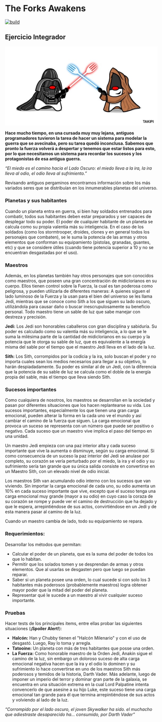 # The Forks Awakens
 
[![build](https://github.com/wollok/EjercicioIntegradorStarWars/actions/workflows/ci.yml/badge.svg)](https://github.com/wollok/EjercicioIntegradorStarWars/actions/workflows/ci.yml)

## Ejercicio Integrador

![Star Wars](./img/ForkJoinWars.jpg)

**Hace mucho tiempo, en una cursada muy muy lejana, antiguos programadores tuvieron la tarea de hacer un sistema para modelar la guerra que se avecinaba, pero su tarea quedó inconclusa. Sabemos que pronto la fuerza volverá a despertar y tenemos que estar listos para esto, por lo que necesitamos un sistema para recordar los sucesos y los protagonistas de esa antigua guerra.**

_“El miedo es el camino hacia el Lado Oscuro: el miedo lleva a la ira, la ira lleva al odio, el odio lleva al sufrimiento.”_

Revisando antiguos pergaminos encontramos información sobre los más variados seres que se distribuían en los innumerables planetas del universo.

### Planetas y sus habitantes
Cuando un planeta entra en guerra, si bien hay soldados entrenados para combatir, todos sus habitantes deben estar preparados y ser capaces de desplegar todo su poder. El poder de cualquier habitante de un planeta se calcula como su propia valentía más su inteligencia. En el caso de los soldados (como los stormtrooper, droides, clones y en general todos los personajes que combaten), se le suma la potencia de las armas y otros elementos que conforman su equipamiento (pistolas, granadas, guantes, etc) y que se considere útiles (cuando tiene potencia superior a 10 y no se encuentran desgastadas por el uso).  

### Maestros
Además, en los planetas también hay otros personajes que son conocidos como maestros, que poseen una gran concentración de midiclorianos en su cuerpo. Ellos tienen control sobre la Fuerza, la cual es tan poderosa como peligrosa, y pueden utilizarla de diferentes maneras: A quienes siguen el lado luminoso de la Fuerza y la usan para el bien del universo se les llama Jedi, mientras que se conoce como Sith a los que siguen su lado oscuro, utilizándola para causar daño o buscar inescrupulosamente su beneficio personal. Todo maestro tiene un sable de luz que sabe manejar con destreza y precisión.

**Jedi:** Los Jedi son honorables caballeros con gran disciplina y sabiduría. Su poder es calculado como su valentía más su inteligencia, a lo que se le suma la milésima parte de la cantidad de midiclorianos en su cuerpo y la potencia que le otorga su sable de luz, que es equivalente a la energía misma del sable por el tiempo que el maestro Jedi lleva en el lado de la luz.

**Sith:** Los Sith, corrompidos por la codicia y la ira, solo buscan el poder y no importa cuales sean los medios necesarios para llegar a su objetivo, lo harán despiadadamente. Su poder es similar al de un Jedi, con la diferencia que la potencia de su sable de luz se calcula como el doble de la energía propia del sable, más el tiempo que lleva siendo Sith. 

### Sucesos importantes
Como cualquiera de nosotros, los maestros se desarrollan en la sociedad y pasan por diferentes situaciones que los hacen replantearse su vida. Los sucesos importantes, especialmente los que tienen una gran carga emocional, pueden alterar la forma en la cada uno ve el mundo y así cambiar el camino de la fuerza que siguen. La carga emocional que provoca un suceso se representa con un número que puede ser positivo o negativo. Cada suceso que un maestro vive implica el paso del tiempo en una unidad.

Un maestro Jedi empieza con una paz interior alta y cada suceso importante que vive la aumenta o disminuye, según su carga emocional. Si como consecuencia de un suceso la paz interior del Jedi se anulase por completo, su corazón se vería perturbado por el miedo, la ira y el odio y su sufrimiento sería tan grande que su única salida consiste en convertirse en un Maestro Sith, con un elevado nivel de odio inicial.

Los maestros Sith van acumulando odio interno con los sucesos que van viviendo. Sin importar la carga emocional de cada uno, su odio aumenta un 10% en cada suceso importante que vive, excepto que el suceso tenga una carga emocional muy grande (mayor a su odio) en cuyo caso la coraza de su corazón se rompe y puede ver el camino de destrucción que ha dejado y que le espera, arrepintiéndose de sus actos, convirtiéndose en un Jedi y de esta manera pasar al camino de la luz.

Cuando un maestro cambia de lado, todo su equipamiento se repara.

### Requerimientos:
Desarrollar los métodos que permitan:
- Calcular el poder de un planeta, que es la suma del poder de todos los que lo habitan. 
- Permitir que los solados tomen y se desprendan de armas y otros elementos. Que al usarlas se desgasten pero que luego se puedan reparar.
- Saber si un planeta posee una orden, lo cual sucede si con solo los 3 habitantes más poderosos (probablemente maestros) logra obtener mayor poder que la mitad del poder del planeta.
- Representar qué le sucede a un maestro al vivir cualquier suceso importante. 

### Pruebas 
Hacer tests de los principales items, entre ellas probar las siguientes situaciones (**¡Spoiler Alert!**):

- **Halcón:** Han y Chubby tienen el "Halcón Milenario" y con el uso de desgastó. Luego, Ray lo toma y arregla.
- **Tatooine:** Un planeta con más de tres habitantes que posse una orden. 
- **La Fuerza:** Como honorable maestro de la Orden Jedi, Anakin sigue el camino de la luz, sin embargo un doloroso suceso de alta carga emocional negativa hacen que la ira y el odio lo dominen y su sufrimiento lo hace convertirse en uno de los maestros Sith más poderosos y temidos de la historia, Darth Vader. Más adelante, luego de imponer un imperio del terror y dominar gran parte de la galaxia, se encuentra en una situación extrema en la cual Lord Palpatine intenta convencerlo de que asesine a su hijo Luke, este suceso tiene una carga emocional tan grande para él que termina arrepintiéndose de sus actos y volviendo al lado de la luz.

_“Corrompido por el lado oscuro, el joven Skywalker ha sido. 
el muchacho que adiestraste desaparecido ha… consumido, por Darth Vader”_


